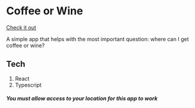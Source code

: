 # Coffee or Wine

[Check it out](https://druserkes.github.io/react-coffee-wine/)

A simple app that helps with the most important question: where can I get coffee or wine?

## Tech 
1. React
2. Typescript 

###### **You must allow access to your location for this app to work**
